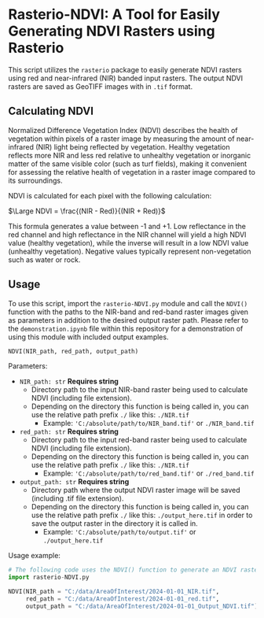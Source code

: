# Rasterio-NDVI: A Tool for Easily Generating NDVI Rasters using Rasterio

This script utilizes the `rasterio` package to easily generate NDVI rasters using red and near-infrared (NIR) banded input rasters. The output NDVI rasters are saved as GeoTIFF images with in `.tif` format.

## Calculating NDVI
Normalized Difference Vegetation Index (NDVI) describes the health of vegetation within pixels of a raster image by measuring the amount of near-infrared (NIR) light being reflected by vegetation. Healthy vegetation reflects more NIR and less red relative to unhealthy vegetation or inorganic matter of the same visible color (such as turf fields), making it convenient for assessing the relative health of vegetation in a raster image compared to its surroundings.

NDVI is calculated for each pixel with the following calculation:

$\Large NDVI = \frac{(NIR - Red)}{(NIR + Red)}$

This formula generates a value between -1 and +1. Low reflectance in the red channel and high reflectance in the NIR channel will yield a high NDVI value (healthy vegetation), while the inverse will result in a low NDVI value (unhealthy vegetation). Negative values typically represent non-vegetation such as water or rock.

## Usage
To use this script, import the `rasterio-NDVI.py` module and call the `NDVI()` function with the paths to the NIR-band and red-band raster images given as parameters in addition to the desired output raster path. Please refer to the `demonstration.ipynb` file within this repository for a demonstration of using this module with included output examples.

```Python
NDVI(NIR_path, red_path, output_path)
```

Parameters:
- `NIR_path: str` **Requires string**
    - Directory path to the input NIR-band raster being used to calculate NDVI (including file extension).
    - Depending on the directory this function is being called in, you can use the relative path prefix `./` like this: `./NIR.tif`
        - Example: `'C:/absolute/path/to/NIR_band.tif'` or `./NIR_band.tif`
- `red_path: str` **Requires string**
    - Directory path to the input red-band raster being used to calculate NDVI (including file extension).
    - Depending on the directory this function is being called in, you can use the relative path prefix `./` like this: `./NIR.tif`
        - Example: `'C:/absolute/path/to/red_band.tif'` or `./red_band.tif`
- `output_path: str` **Requires string**
    - Directory path where the output NDVI raster image will be saved (including .tif file extension).
    - Depending on the directory this function is being called in, you can use the relative path prefix `./` like this: `./output_here.tif` in order to save the output raster in the directory it is called in.
        - Example: `'C:/absolute/path/to/output.tif'` or `./output_here.tif`

Usage example:
```Python
# The following code uses the NDVI() function to generate an NDVI raster image from input NIR and red rasters
import rasterio-NDVI.py

NDVI(NIR_path = "C:/data/AreaOfInterest/2024-01-01_NIR.tif",
     red_path = "C:/data/AreaOfInterest/2024-01-01_red.tif",
     output_path = "C:/data/AreaOfInterest/2024-01-01_Output_NDVI.tif")

```